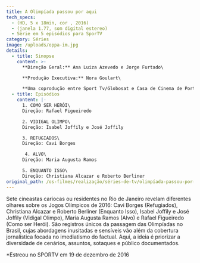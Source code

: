 ```yaml
---
title: A Olimpíada passou por aqui
tech_specs:
  - (HD, 5 x 18min, cor , 2016)
  - (janela 1.77, som digital estereo)
  - Série em 5 episódios para SporTV
category: Séries
image: /uploads/oppa-im.jpg
details:
  - title: Sinopse
    content: >-
      **Direção Geral:** Ana Luiza Azevedo e Jorge Furtado\

      **Produção Executiva:** Nora Goulart\

      **Uma coprodução entre Sport Tv/Globosat e Casa de Cinema de Porto Alegre.**
  - title: Episódios
    content: |-
      1. COMO SER HERÓI\
      Direção: Rafael Figueiredo

      2. VIDIGAL OLIMPO\
      Direção: Isabel Joffily e José Joffily

      3. REFUGIADOS\
      Direção: Cavi Borges

       4. ALVO\
      Direção: Maria Augusta Ramos

      5. ENQUANTO ISSO\
      Direção: Christiana Alcazar e Roberto Berliner
original_path: /os-filmes/realização/séries-de-tv/olimpíada-passou-por-aqui.html
---
```

Sete cineastas cariocas ou residentes no Rio de Janeiro revelam diferentes olhares sobre os Jogos Olímpicos de 2016: Cavi Borges (Refugiados), Christiana Alcazar e Roberto Berliner (Enquanto Isso), Isabel Joffily e José Joffily (Vidigal Olimpo), Maria Augusta Ramos (Alvo) e Rafael Figueiredo (Como ser Herói). São registros únicos da passagem das Olimpíadas no Brasil, cujas abordagens inusitadas e sensíveis vão além da cobertura jornalística focada no imediatismo do factual. Aqui, a ideia é priorizar a diversidade de cenários, assuntos, sotaques e público documentados.

\*Estreou no SPORTV em 19 de dezembro de 2016